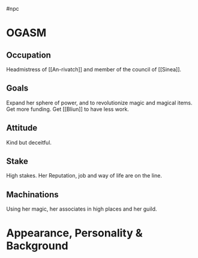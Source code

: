 #npc 
# OGASM
## Occupation
Headmistress of [[An-rivatch]] and member of the council of [[Sinea]].
## Goals
Expand her sphere of power, and to revolutionize magic and magical items.
Get more funding.
Get [[Bliun]] to have less work.
## Attitude
Kind but deceitful.
## Stake
High stakes. Her Reputation, job and way of life are on the line.
## Machinations
Using her magic, her associates in high places and her guild.
# Appearance, Personality & Background
